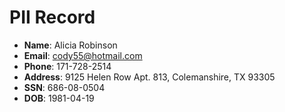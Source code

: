 # PII Record
- **Name**: Alicia Robinson
- **Email**: cody55@hotmail.com
- **Phone**: 171-728-2514
- **Address**: 9125 Helen Row Apt. 813, Colemanshire, TX 93305
- **SSN**: 686-08-0504
- **DOB**: 1981-04-19
